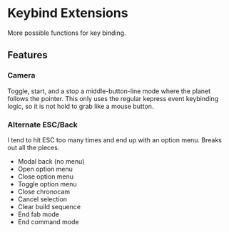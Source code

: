 # Keybind Extensions

More possible functions for key binding.

## Features

### Camera

Toggle, start, and a stop a middle-button-line mode where the planet follows the pointer.  This only uses the regular kepress event keybinding logic, so it is not hold to grab like a mouse button.

### Alternate ESC/Back

I tend to hit ESC too many times and end up with an option menu.  Breaks out all the pieces.

- Modal back (no menu)
- Open option menu
- Close option menu
- Toggle option menu
- Close chronocam
- Cancel selection
- Clear build sequence
- End fab mode
- End command mode
